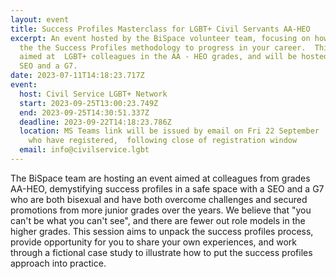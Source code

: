 ```yaml
---
layout: event
title: Success Profiles Masterclass for LGBT+ Civil Servants AA-HEO
excerpt: An event hosted by the BiSpace volunteer team, focusing on how to use
  the the Success Profiles methodology to progress in your career.  This is
  aimed at  LGBT+ colleagues in the AA - HEO grades, and will be hosted by an
  SEO and a G7.
date: 2023-07-11T14:18:23.717Z
event:
  host: Civil Service LGBT+ Network
  start: 2023-09-25T13:00:23.749Z
  end: 2023-09-25T14:30:51.337Z
  deadline: 2023-09-22T14:18:23.786Z
  location: MS Teams link will be issued by email on Fri 22 September  to those
    who have registered,  following close of registration window
  email: info@civilservice.lgbt
---
```

T﻿he BiSpace team are hosting an event aimed at colleagues from grades AA-HEO, demystifying success profiles in a safe space with a SEO and a G7 who are both bisexual and have both overcome challenges and secured promotions from more junior grades over the years. We believe that "you can't be  what you can't see", and there are fewer out role models in the higher grades. This session aims to unpack the success profiles process, provide opportunity for you to share your own experiences, and work through a fictional case study to illustrate how to put the success profiles approach into practice.